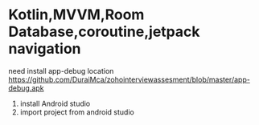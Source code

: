 
# Kotlin,MVVM,Room Database,coroutine,jetpack navigation


need install app-debug   location   https://github.com/DuraiMca/zohointerviewassesment/blob/master/app-debug.apk



1) install Android studio
2) import project from android studio 
